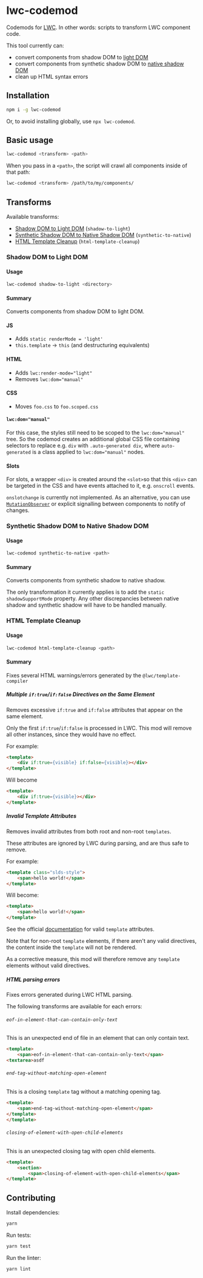 # lwc-codemod

Codemods for [LWC](https://lwc.dev/). In other words: scripts to transform LWC component code.

This tool currently can:

- convert components from shadow DOM to [light DOM](https://lwc.dev/guide/light_dom#light-dom-(developer-preview))
- convert components from synthetic shadow DOM to [native shadow DOM](https://rfcs.lwc.dev/rfcs/lwc/0115-mixed-shadow-mode)
- clean up HTML syntax errors

## Installation

```sh
npm i -g lwc-codemod
```

Or, to avoid installing globally, use `npx lwc-codemod`.

## Basic usage

```sh
lwc-codemod <transform> <path>
```

When you pass in a `<path>`, the script will crawl all components inside of that path:

```sh
lwc-codemod <transform> /path/to/my/components/
```

## Transforms

Available transforms:

- [Shadow DOM to Light DOM](#shadow-dom-to-light-dom) (`shadow-to-light`)
- [Synthetic Shadow DOM to Native Shadow DOM](#synthetic-shadow-dom-to-native-shadow-dom) (`synthetic-to-native`)
- [HTML Template Cleanup](#html-template-cleanup) (`html-template-cleanup`)

### Shadow DOM to Light DOM

#### Usage

```sh
lwc-codemod shadow-to-light <directory>
```

#### Summary

Converts components from shadow DOM to light DOM.

#### JS

- Adds `static renderMode = 'light'`
- `this.template` -> `this` (and destructuring equivalents)

#### HTML

- Adds `lwc:render-mode="light"`
- Removes `lwc:dom="manual"`

#### CSS

- Moves `foo.css` to `foo.scoped.css`

#### `lwc:dom="manual"`

For this case, the styles still need to be scoped to the `lwc:dom="manual"` tree. So the codemod creates an additional global CSS file containing selectors to replace e.g. `div` with `.auto-generated div`, where `auto-generated` is a class applied to `lwc:dom="manual"` nodes.

#### Slots

For slots, a wrapper `<div>` is created around the `<slot>`so that this `<div>` can be targeted in the CSS and have events attached to it, e.g. `onscroll` events.

`onslotchange` is currently not implemented. As an alternative, you can use [`MutationObserver`](https://developer.mozilla.org/en-US/docs/Web/API/MutationObserver) or explicit signalling between components to notify of changes. 

### Synthetic Shadow DOM to Native Shadow DOM

#### Usage

```sh
lwc-codemod synthetic-to-native <path>
```

#### Summary

Converts components from synthetic shadow to native shadow.

The only transformation it currently applies is to add the `static shadowSupportMode` property. Any other discrepancies between native shadow and synthetic shadow will have to be handled manually.

### HTML Template Cleanup

#### Usage

```sh
lwc-codemod html-template-cleanup <path>
```

#### Summary

Fixes several HTML warnings/errors generated by the `@lwc/template-compiler`

##### Multiple `if:true`/`if:false` Directives on the Same Element

Removes excessive `if:true` and `if:false` attributes that appear on the same element. 

Only the first `if:true`/`if:false` is processed in LWC. This mod will remove all other instances, since they would have no effect.

For example:

```html
<template>
    <div if:true={visible} if:false={visible}></div>
</template>
```

Will become

```html
<template>
    <div if:true={visible}></div>
</template>
```

##### Invalid Template Attributes

Removes invalid attributes from both root and non-root `templates`.

These attributes are ignored by LWC during parsing, and are thus safe to remove.

For example:

```html
<template class="slds-style">
    <span>hello world!</span>
</template>
```

Will become:

```html
<template>
    <span>hello world!</span>
</template>
```

See the official [documentation](https://developer.salesforce.com/docs/component-library/documentation/en/lwc/lwc.reference_directives) for valid `template` attributes.

Note that for non-root `template` elements, if there aren't any valid directives, the content inside the `template` will not be rendered.

As a corrective measure, this mod will therefore remove any `template` elements without valid directives.

##### HTML parsing errors

Fixes errors generated during LWC HTML parsing.

The following transforms are available for each errors:

###### `eof-in-element-that-can-contain-only-text`

This is an unexpected end of file in an element that can only contain text. 

```html
<template>
    <span>eof-in-element-that-can-contain-only-text</span>
<textarea>asdf
```

###### `end-tag-without-matching-open-element`

This is a closing `template` tag without a matching opening tag.

```html
<template>
    <span>end-tag-without-matching-open-element</span>
</template>
</template>
```

###### `closing-of-element-with-open-child-elements`

This is an unexpected closing tag with open child elements.

```html
<template>
    <section>
        <span>closing-of-element-with-open-child-elements</span>
</template>

```

## Contributing

Install dependencies:

```sh
yarn
```

Run tests:

```sh
yarn test
```

Run the linter:

```sh
yarn lint
```
